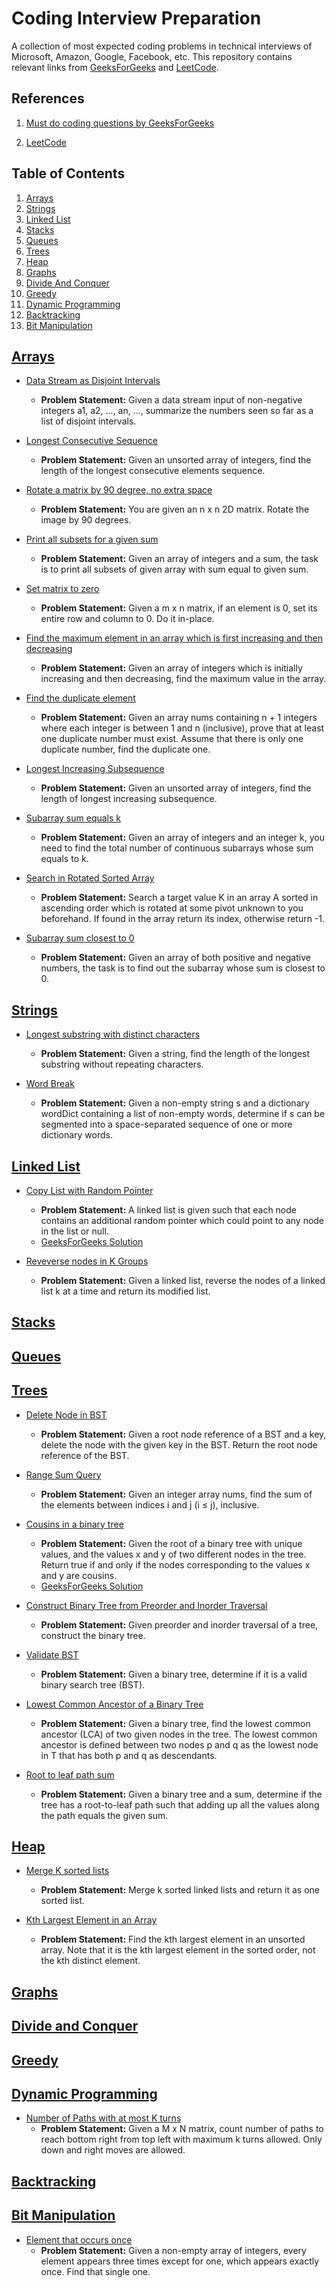 # Coding Interview Preparation

A collection of most expected coding problems in technical interviews of Microsoft, Amazon, Google, Facebook, etc. This repository contains relevant links from [GeeksForGeeks](https://www.geeksforgeeks.org/) and [LeetCode](https://leetcode.com/).

## References

1. [Must do coding questions by GeeksForGeeks](https://www.geeksforgeeks.org/must-do-coding-questions-for-companies-like-amazon-microsoft-adobe/)
   
2. [LeetCode](https://leetcode.com/problemset/all/)

## Table of Contents

1. [Arrays](https://github.com/Grandolf49/coding-interview-preparation#arrays)
2. [Strings](https://github.com/Grandolf49/coding-interview-preparation#arrays)
3. [Linked List](https://github.com/Grandolf49/coding-interview-preparation#arrays)
4. [Stacks](https://github.com/Grandolf49/coding-interview-preparation#arrays)
5. [Queues](https://github.com/Grandolf49/coding-interview-preparation#arrays)
6. [Trees](https://github.com/Grandolf49/coding-interview-preparation#arrays)
7. [Heap](https://github.com/Grandolf49/coding-interview-preparation#arrays)
8. [Graphs](https://github.com/Grandolf49/coding-interview-preparation#arrays)
9.  [Divide And Conquer](https://github.com/Grandolf49/coding-interview-preparation#arrays)
10. [Greedy](https://github.com/Grandolf49/coding-interview-preparation#arrays)
11. [Dynamic Programming](https://github.com/Grandolf49/coding-interview-preparation#arrays)
12. [Backtracking](https://github.com/Grandolf49/coding-interview-preparation#arrays)
13. [Bit Manipulation](https://github.com/Grandolf49/coding-interview-preparation#arrays)

## [Arrays](https://leetcode.com/tag/array/)

- [Data Stream as Disjoint Intervals](https://leetcode.com/problems/data-stream-as-disjoint-intervals/)
  - **Problem Statement:** Given a data stream input of non-negative integers a1, a2, ..., an, ..., summarize the numbers seen so far as a list of disjoint intervals.

- [Longest Consecutive Sequence](https://leetcode.com/problems/longest-consecutive-sequence/)
  - **Problem Statement:** Given an unsorted array of integers, find the length of the longest consecutive elements sequence.

- [Rotate a matrix by 90 degree, no extra space](https://leetcode.com/problems/rotate-image/)
  - **Problem Statement:** You are given an n x n 2D matrix. Rotate the image by 90 degrees.

- [Print all subsets for a given sum](https://leetcode.com/problems/combination-sum/)
  - **Problem Statement:** Given an array of integers and a sum, the task is to print all subsets of given array with sum equal to given sum.

- [Set matrix to zero](https://leetcode.com/problems/set-matrix-zeroes/)
  - **Problem Statement:** Given a m x n matrix, if an element is 0, set its entire row and column to 0. Do it in-place.
  
- [Find the maximum element in an array which is first increasing and then decreasing](https://www.geeksforgeeks.org/find-the-maximum-element-in-an-array-which-is-first-increasing-and-then-decreasing/)
  - **Problem Statement:** Given an array of integers which is initially increasing and then decreasing, find the maximum value in the array.

- [Find the duplicate element](https://leetcode.com/problems/find-the-duplicate-number/)
  - **Problem Statement:** Given an array nums containing n + 1 integers where each integer is between 1 and n (inclusive), prove that at least one duplicate number must exist. Assume that there is only one duplicate number, find the duplicate one.

- [Longest Increasing Subsequence](https://leetcode.com/problems/longest-increasing-subsequence/)
  - **Problem Statement:** Given an unsorted array of integers, find the length of longest increasing subsequence.

- [Subarray sum equals k](https://leetcode.com/problems/subarray-sum-equals-k/)  
  - **Problem Statement:** Given an array of integers and an integer k, you need to find the total number of continuous subarrays whose sum equals to k.

- [Search in Rotated Sorted Array](https://leetcode.com/problems/search-in-rotated-sorted-array/)
  - **Problem Statement:** Search a target value K in an array A sorted in ascending order which is rotated at some pivot unknown to you beforehand. If found in the array return its index, otherwise return -1.

- [Subarray sum closest to 0](https://www.geeksforgeeks.org/find-sub-array-sum-closest-0/)
  - **Problem Statement:** Given an array of both positive and negative numbers, the task is to find out the subarray whose sum is closest to 0.

## [Strings](https://leetcode.com/tag/string/)

- [Longest substring with distinct characters](https://leetcode.com/problems/longest-substring-without-repeating-characters/)
  - **Problem Statement:** Given a string, find the length of the longest substring without repeating characters.

- [Word Break](https://leetcode.com/problems/word-break/)
  - **Problem Statement:** Given a non-empty string s and a dictionary wordDict containing a list of non-empty words, determine if s can be segmented into a space-separated sequence of one or more dictionary words.

## [Linked List](https://leetcode.com/tag/linked-list/)

- [Copy List with Random Pointer](https://leetcode.com/problems/copy-list-with-random-pointer/)  
  - **Problem Statement:** A linked list is given such that each node contains an additional random pointer which could point to any node in the list or null.
  - [GeeksForGeeks Solution](https://www.geeksforgeeks.org/clone-linked-list-next-random-pointer-o1-space/)

- [Reveverse nodes in K Groups](https://leetcode.com/problems/reverse-nodes-in-k-group/)
  - **Problem Statement:** Given a linked list, reverse the nodes of a linked list k at a time and return its modified list.

## [Stacks](https://leetcode.com/tag/stack/)

## [Queues](https://leetcode.com/tag/queue/)

## [Trees](https://leetcode.com/tag/tree/)

- [Delete Node in BST](https://leetcode.com/problems/delete-node-in-a-bst/)
  - **Problem Statement:** Given a root node reference of a BST and a key, delete the node with the given key in the BST. Return the root node reference of the BST.

- [Range Sum Query](https://leetcode.com/problems/range-sum-query-mutable/)
  - **Problem Statement:** Given an integer array nums, find the sum of the elements between indices i and j (i ≤ j), inclusive.

- [Cousins in a binary tree](https://leetcode.com/problems/cousins-in-binary-tree/)
  - **Problem Statement:** Given the root of a binary tree with unique values, and the values x and y of two different nodes in the tree. Return true if and only if the nodes corresponding to the values x and y are cousins.
  - [GeeksForGeeks Solution](https://www.geeksforgeeks.org/print-cousins-of-a-given-node-in-binary-tree/)

- [Construct Binary Tree from Preorder and Inorder Traversal](https://leetcode.com/problems/construct-binary-tree-from-preorder-and-inorder-traversal/https://leetcode.com/problems/construct-binary-tree-from-preorder-and-inorder-traversal/)
  - **Problem Statement:** Given preorder and inorder traversal of a tree, construct the binary tree.

- [Validate BST](https://leetcode.com/problems/validate-binary-search-tree/)
  - **Problem Statement:** Given a binary tree, determine if it is a valid binary search tree (BST).

- [Lowest Common Ancestor of a Binary Tree](https://leetcode.com/problems/lowest-common-ancestor-of-a-binary-tree/)
  - **Problem Statement:** Given a binary tree, find the lowest common ancestor (LCA) of two given nodes in the tree. The lowest common ancestor is defined between two nodes p and q as the lowest node in T that has both p and q as descendants.

- [Root to leaf path sum](https://leetcode.com/problems/path-sum/)
  - **Problem Statement:** Given a binary tree and a sum, determine if the tree has a root-to-leaf path such that adding up all the values along the path equals the given sum.

## [Heap](https://leetcode.com/tag/heap/)

- [Merge K sorted lists](https://leetcode.com/problems/merge-k-sorted-lists/)
  - **Problem Statement:** Merge k sorted linked lists and return it as one sorted list.

- [Kth Largest Element in an Array](https://leetcode.com/problems/kth-largest-element-in-an-array/)
  - **Problem Statement:** Find the kth largest element in an unsorted array. Note that it is the kth largest element in the sorted order, not the kth distinct element.

## [Graphs](https://leetcode.com/tag/graph/)

## [Divide and Conquer](https://leetcode.com/tag/divide-and-conquer/)

## [Greedy](https://leetcode.com/tag/greedy/)

## [Dynamic Programming](https://leetcode.com/tag/dynamic-programming/)

- [Number of Paths with at most K turns](https://www.geeksforgeeks.org/count-number-of-paths-with-k-turns/)
  - **Problem Statement:** Given a M x N matrix, count number of paths to reach bottom right from top left with maximum k turns allowed. Only down and right moves are allowed.

## [Backtracking](https://leetcode.com/tag/backtracking/)

## [Bit Manipulation](https://leetcode.com/tag/bit-manipulation/)

- [Element that occurs once](https://leetcode.com/problems/single-number-ii/)
  - **Problem Statement:** Given a non-empty array of integers, every element appears three times except for one, which appears exactly once. Find that single one.